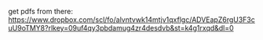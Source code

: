 get pdfs from there:
https://www.dropbox.com/scl/fo/alvntvwk14mtjv1qxflgc/ADVEapZ6rgU3F3cuU9oTMY8?rlkey=09uf4qy3pbdamug4zr4desdvb&st=k4g1rxqd&dl=0
